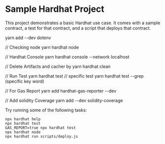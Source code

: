 # Sample Hardhat Project

This project demonstrates a basic Hardhat use case. It comes with a sample contract, a test for that contract, and a script that deploys that contract.

yarn add --dev dotenv

// Checking node
yarn hardhat node

// Hardhat Console
yarn hardhat console --network localhost

// Delete Artifacts and cacher by
yarn hardhat clean

// Run Test
yarn hardhat test
// specific test
yarn hardhat test --grep (specific key word)

// For Gas Report
yarn add hardhat-gas-reporter --dev

// Add solidity Coverage
yarn add --dev solidity-coverage

Try running some of the following tasks:

```shell
npx hardhat help
npx hardhat test
GAS_REPORT=true npx hardhat test
npx hardhat node
npx hardhat run scripts/deploy.js
```
